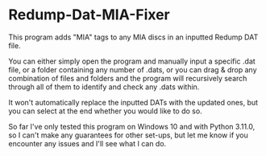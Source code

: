 # Redump-Dat-MIA-Fixer
This program adds "MIA" tags to any MIA discs in an inputted Redump DAT file.

You can either simply open the program and manually input a specific .dat file, or a folder containing any number of .dats, or you can drag & drop any combination of files and folders and the program will recursively search through all of them to identify and check any .dats within.

It won't automatically replace the inputted DATs with the updated ones, but you can select at the end whether you would like to do so.

So far I've only tested this program on Windows 10 and with Python 3.11.0, so I can't make any guarantees for other set-ups, but let me know if you encounter any issues and I'll see what I can do.
